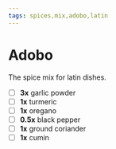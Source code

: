 ```yaml
---
tags: spices,mix,adobo,latin
---
```


# Adobo 

The spice mix for latin dishes.

- [ ] __3x__    garlic powder
- [ ] __1x__    turmeric
- [ ] __1x__    oregano
- [ ] __0.5x__  black pepper
- [ ] __1x__    ground coriander
- [ ] __1x__    cumin